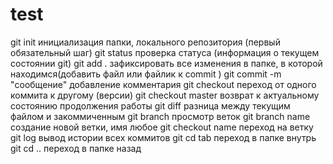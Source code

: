 # test

git init инициализация папки, локального репозитория (первый обязательный шаг)
git status проверка статуса (информация о текущем состоянии git)
git add . зафиксировать все изменения в папке, в которой находимся(добавить файл или файлик к commit )
git commit -m "сообщение" добавление комментария 
git checkout переход от одного коммита к другому (версии)
git checkout master возврат к актуальному состоянию продолжения работы
git diff разница между текущим файлом и закоммиченным
git branch просмотр веток 
git branch name создание новой ветки, имя любое
git checkout name переход на ветку
git log вывод истории всех коммитов
git cd tab переход в папке внутрь
git cd .. переход в папке назад